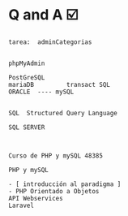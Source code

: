 # Q and A ☑️

    tarea:  adminCategorias


    phpMyAdmin

    PostGreSQL 
    mariaDB         transact SQL
    ORACLE  ---- mySQL


    SQL  Structured Query Language    

    SQL SERVER



    Curso de PHP y mySQL 48385

    PHP y mySQL

    - [ introducción al paradigma ]
    - PHP Orientado a Objetos
    API Webservices
    Laravel

    